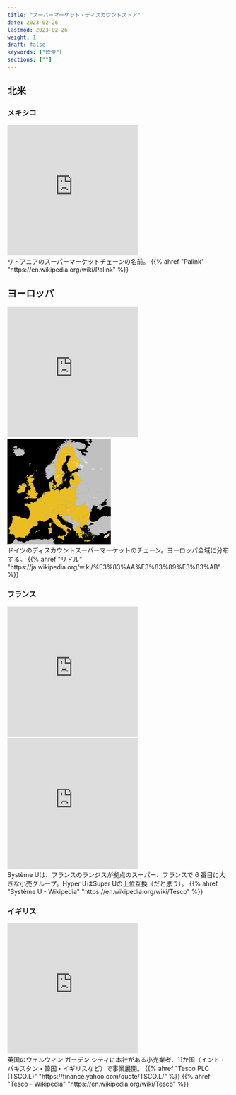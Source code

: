 ```yaml
---
title: "スーパーマーケット・ディスカウントストア"
date: 2023-02-26
lastmod: 2023-02-26
weight: 1
draft: false
keywords: ["飲食"]
sections: [""]
---
```



## 北米
### メキシコ

<div class="googlemap-if">
<iframe src="https://www.google.com/maps/embed?pb=!4v1677591292608!6m8!1m7!1s6f7fhnWfsUd3fRRc765tmA!2m2!1d54.69686837469684!2d25.29899849923187!3f353.35508483363355!4f4.49357373094243!5f3.093682458488531" width="295" height="295" style="border:0;" allowfullscreen="" loading="lazy" referrerpolicy="no-referrer-when-downgrade"></iframe>
<div class="description">
リトアニアのスーパーマーケットチェーンの名前。
{{% ahref "Palink" "https://en.wikipedia.org/wiki/Palink" %}}
</div>
</div>

## ヨーロッパ

<div class="googlemap-if">
<iframe src="https://www.google.com/maps/embed?pb=!4v1677721323215!6m8!1m7!1sTyOY_kAMpa22qQF54wsPiQ!2m2!1d45.73103612140538!2d21.18784703841284!3f180.05939482857062!4f20.732884245429346!5f0.734785256448784" width="295" height="295" style="border:0;" allowfullscreen="" loading="lazy" referrerpolicy="no-referrer-when-downgrade"></iframe>
<div class="description imgs">
<img src="2023-03-02-10-43-13.png" />
</div>
<div class="description">
ドイツのディスカウントスーパーマーケットのチェーン。ヨーロッパ全域に分布する。
{{% ahref "リドル" "https://ja.wikipedia.org/wiki/%E3%83%AA%E3%83%89%E3%83%AB" %}}
</div>
</div>

### フランス

<div class="googlemap-if">
<iframe src="https://www.google.com/maps/embed?pb=!4v1678069646710!6m8!1m7!1sZudn9xETzx2FRhxpeyw9lA!2m2!1d43.54998917532347!2d5.183959639991214!3f229.38331015879308!4f2.854264612576074!5f3.325193203789971" width="295" height="295" style="border:0;" allowfullscreen="" loading="lazy" referrerpolicy="no-referrer-when-downgrade"></iframe>
<iframe src="https://www.google.com/maps/embed?pb=!4v1678069804229!6m8!1m7!1sY8L8JMA8lLfOQzKH88VS2w!2m2!1d43.69475562945016!2d5.492010073531223!3f271.8250102946492!4f15.361124525501097!5f2.964537198710692" width="295" height="295" style="border:0;" allowfullscreen="" loading="lazy" referrerpolicy="no-referrer-when-downgrade"></iframe>
<div class="description">
Système Uは、フランスのランジスが拠点のスーパー、フランスで 6 番目に大きな小売グループ。Hyper UはSuper Uの上位互換（だと思う）。
{{% ahref "Système U - Wikipedia" "https://en.wikipedia.org/wiki/Tesco" %}}
</div>
</div>


### イギリス

<div class="googlemap-if">
<iframe src="https://www.google.com/maps/embed?pb=!4v1677722961015!6m8!1m7!1sh8v8vR4_TSkQ_C22L7yZxA!2m2!1d55.85902575191221!2d-4.262501058570301!3f268.85345545134084!4f4.592661569665083!5f1.4885743440180237" width="295" height="295" style="border:0;" allowfullscreen="" loading="lazy" referrerpolicy="no-referrer-when-downgrade"></iframe>
<div class="description">
英国のウェルウィン ガーデン シティに本社がある小売業者、11か国（インド・パキスタン・韓国・イギリスなど）で事業展開。
{{% ahref "Tesco PLC (TSCO.L)" "https://finance.yahoo.com/quote/TSCO.L/" %}}
{{% ahref "Tesco - Wikipedia" "https://en.wikipedia.org/wiki/Tesco" %}}
</div>
</div>